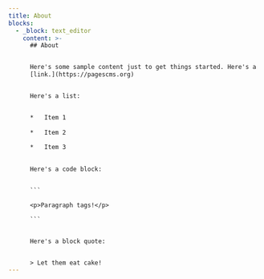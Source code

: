 ```yaml
---
title: About
blocks:
  - _block: text_editor
    content: >-
      ## About


      Here's some sample content just to get things started. Here's a
      [link.](https://pagescms.org)


      Here's a list:


      *   Item 1
          
      *   Item 2
          
      *   Item 3
          

      Here's a code block:


      ```

      <p>Paragraph tags!</p>

      ```


      Here's a block quote:


      > Let them eat cake!
---
```

